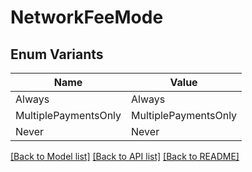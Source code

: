 # NetworkFeeMode

## Enum Variants

| Name | Value |
|---- | -----|
| Always | Always |
| MultiplePaymentsOnly | MultiplePaymentsOnly |
| Never | Never |


[[Back to Model list]](../README.md#documentation-for-models) [[Back to API list]](../README.md#documentation-for-api-endpoints) [[Back to README]](../README.md)


